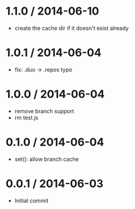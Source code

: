 
1.1.0 / 2014-06-10
==================

 * create the cache dir if it doesn't exist already

1.0.1 / 2014-06-04
==================

 * fix: .duo -> .repos typo

1.0.0 / 2014-06-04
==================

 * remove branch support
 * rm test.js

0.1.0 / 2014-06-04
==================

 * set(): allow branch cache

0.0.1 / 2014-06-03
==================

 * Initial commit


